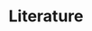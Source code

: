 ---
title: Literature
description: We publish open data
permalink: /fr/literature/search
layout: literature
noindex: true
---